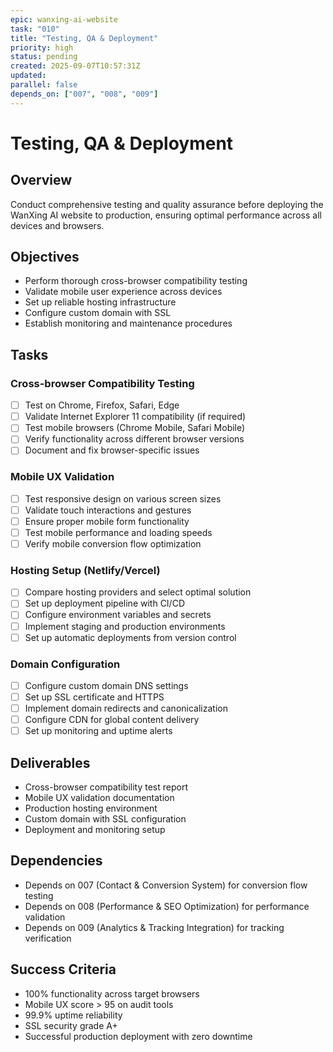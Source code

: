 ```yaml
---
epic: wanxing-ai-website
task: "010"
title: "Testing, QA & Deployment"
priority: high
status: pending
created: 2025-09-07T10:57:31Z
updated: 
parallel: false
depends_on: ["007", "008", "009"]
---
```


# Testing, QA & Deployment

## Overview
Conduct comprehensive testing and quality assurance before deploying the WanXing AI website to production, ensuring optimal performance across all devices and browsers.

## Objectives
- Perform thorough cross-browser compatibility testing
- Validate mobile user experience across devices
- Set up reliable hosting infrastructure
- Configure custom domain with SSL
- Establish monitoring and maintenance procedures

## Tasks

### Cross-browser Compatibility Testing
- [ ] Test on Chrome, Firefox, Safari, Edge
- [ ] Validate Internet Explorer 11 compatibility (if required)
- [ ] Test mobile browsers (Chrome Mobile, Safari Mobile)
- [ ] Verify functionality across different browser versions
- [ ] Document and fix browser-specific issues

### Mobile UX Validation
- [ ] Test responsive design on various screen sizes
- [ ] Validate touch interactions and gestures
- [ ] Ensure proper mobile form functionality
- [ ] Test mobile performance and loading speeds
- [ ] Verify mobile conversion flow optimization

### Hosting Setup (Netlify/Vercel)
- [ ] Compare hosting providers and select optimal solution
- [ ] Set up deployment pipeline with CI/CD
- [ ] Configure environment variables and secrets
- [ ] Implement staging and production environments
- [ ] Set up automatic deployments from version control

### Domain Configuration
- [ ] Configure custom domain DNS settings
- [ ] Set up SSL certificate and HTTPS
- [ ] Implement domain redirects and canonicalization
- [ ] Configure CDN for global content delivery
- [ ] Set up monitoring and uptime alerts

## Deliverables
- Cross-browser compatibility test report
- Mobile UX validation documentation
- Production hosting environment
- Custom domain with SSL configuration
- Deployment and monitoring setup

## Dependencies
- Depends on 007 (Contact & Conversion System) for conversion flow testing
- Depends on 008 (Performance & SEO Optimization) for performance validation
- Depends on 009 (Analytics & Tracking Integration) for tracking verification

## Success Criteria
- 100% functionality across target browsers
- Mobile UX score > 95 on audit tools
- 99.9% uptime reliability
- SSL security grade A+
- Successful production deployment with zero downtime

